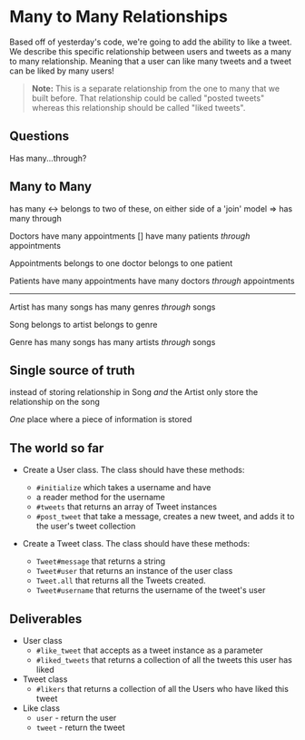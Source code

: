 # Many to Many Relationships

Based off of yesterday's code, we're going to add the ability to like a tweet. We describe this specific relationship between users and tweets as a many to many relationship. Meaning that a user can like many tweets and a tweet can be liked by many users!

> **Note:** This is a separate relationship from the one to many that we built before. That relationship could be called "posted tweets" whereas this relationship should be called "liked tweets".

## Questions

Has many...through?

## Many to Many

has many <-> belongs to
two of these, on either side of a 'join' model
  => has many through

Doctors
  have many appointments []
  have many patients _through_ appointments

Appointments
  belongs to one doctor
  belongs to one patient

Patients
  have many appointments
  have many doctors _through_ appointments

---


Artist
  has many songs
  has many genres _through_ songs

Song
  belongs to artist
  belongs to genre

Genre
  has many songs
  has many artists _through_ songs


## Single source of truth
instead of storing relationship in Song _and_ the Artist
only store the relationship on the song

_One_ place where a piece of information is stored

## The world so far

* Create a User class. The class should have these methods:
  * `#initialize` which takes a username and have
  * a reader method for the username
  * `#tweets` that returns an array of Tweet instances
  * `#post_tweet` that take a message, creates a new tweet, and adds it to the user's tweet collection

* Create a Tweet class. The class should have these methods:
  * `Tweet#message` that returns a string
  * `Tweet#user` that returns an instance of the user class
  * `Tweet.all` that returns all the Tweets created.
  * `Tweet#username` that returns the username of the tweet's user

## Deliverables

* User class
  * `#like_tweet` that accepts as a tweet instance as a parameter
  * `#liked_tweets` that returns a collection of all the tweets this user has liked
* Tweet class
  * `#likers` that returns a collection of all the Users who have liked this tweet
* Like class
  * `user` - return the user
  * `tweet` - return the tweet
